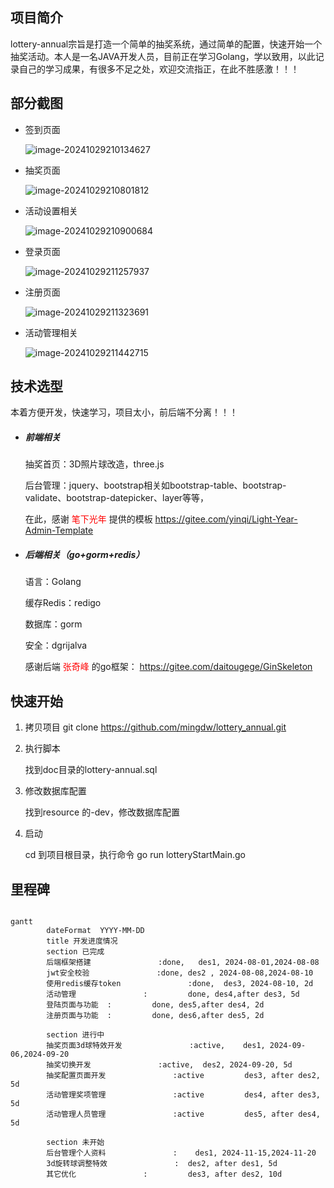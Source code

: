 ## 项目简介
lottery-annual宗旨是打造一个简单的抽奖系统，通过简单的配置，快速开始一个抽奖活动。本人是一名JAVA开发人员，目前正在学习Golang，学以致用，以此记录自己的学习成果，有很多不足之处，欢迎交流指正，在此不胜感激！！！



## 部分截图

- 签到页面

  ![image-20241029210134627](https://github.com/mingdw/lottery_annual/blob/master/doc/img/image-20241029210134627.png)

- 抽奖页面

  ![image-20241029210801812](C:\Users\Administrator\AppData\Roaming\Typora\typora-user-images\image-20241029210801812.png)

- 活动设置相关

  ![image-20241029210900684](C:\Users\Administrator\AppData\Roaming\Typora\typora-user-images\image-20241029210900684.png)

- 登录页面

  ![image-20241029211257937](C:\Users\Administrator\AppData\Roaming\Typora\typora-user-images\image-20241029211257937.png)

- 注册页面

  ![image-20241029211323691](C:\Users\Administrator\AppData\Roaming\Typora\typora-user-images\image-20241029211323691.png)

- 活动管理相关

  ![image-20241029211442715](C:\Users\Administrator\AppData\Roaming\Typora\typora-user-images\image-20241029211442715.png)



## 技术选型

本着方便开发，快速学习，项目太小，前后端不分离！！！

- ##### 前端相关

  抽奖首页：3D照片球改造，three.js

  后台管理：jquery、bootstrap相关如bootstrap-table、bootstrap-validate、bootstrap-datepicker、layer等等，

  在此，感谢<font color=red> 笔下光年 </font>提供的模板 <a> https://gitee.com/yinqi/Light-Year-Admin-Template</a>

- ##### 后端相关（go+gorm+redis）

  语言：Golang

  缓存Redis：redigo

  数据库：gorm

  安全：dgrijalva

  感谢后端 <font color=red>张奇峰 </font>的go框架：<a><font color=red> https://gitee.com/daitougege/GinSkeleton</font></a>

  

## 快速开始

1. 拷贝项目 git  clone  https://github.com/mingdw/lottery_annual.git

2. 执行脚本

   找到doc目录的lottery-annual.sql

3. 修改数据库配置

   找到resource 的-dev，修改数据库配置

4. 启动

   cd 到项目根目录，执行命令 go run lotteryStartMain.go



## 里程碑

```mermaid

gantt
        dateFormat  YYYY-MM-DD
        title 开发进度情况
        section 已完成
        后端框架搭建               :done,   des1, 2024-08-01,2024-08-08
        jwt安全校验               :done, des2 , 2024-08-08,2024-08-10
        使用redis缓存token               :done,  des3, 2024-08-10, 2d
        活动管理               :         done, des4,after des3, 5d
        登陆页面与功能  :         done, des5,after des4, 2d
        注册页面与功能  :         done, des6,after des5, 2d
        
        section 进行中
        抽奖页面3d球特效开发               :active,    des1, 2024-09-06,2024-09-20
        抽奖切换开发               :active,  des2, 2024-09-20, 5d
        抽奖配置页面开发               :active         des3, after des2, 5d
        活动管理奖项管理               :active         des4, after des3, 5d
        活动管理人员管理               :active         des5, after des4, 5d
        
        section 未开始
        后台管理个人资料               :    des1, 2024-11-15,2024-11-20
        3d旋转球调整特效               :  des2, after des1, 5d
        其它优化               :         des3, after des2, 10d


```
